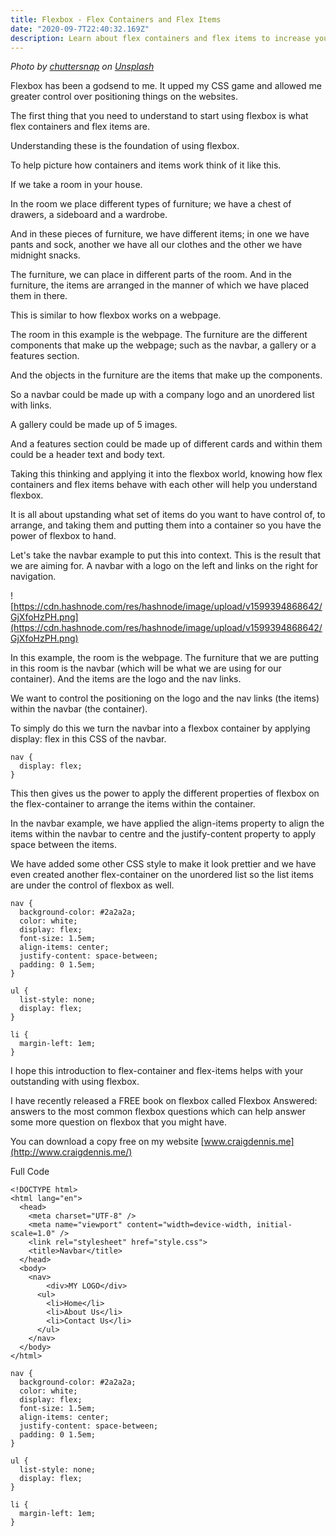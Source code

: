 ```yaml
---
title: Flexbox - Flex Containers and Flex Items
date: "2020-09-7T22:40:32.169Z"
description: Learn about flex containers and flex items to increase your flexbox knowledge.
---
```



*Photo by [chuttersnap](https://unsplash.com/@chuttersnap?utm_source=unsplash&utm_medium=referral&utm_content=creditCopyText) on [Unsplash](https://unsplash.com/s/photos/wardrobe?utm_source=unsplash&utm_medium=referral&utm_content=creditCopyText)*

Flexbox has been a godsend to me. It upped my CSS game and allowed me greater control over positioning things on the websites.

The first thing that you need to understand to start using flexbox is what flex containers and flex items are.

Understanding these is the foundation of using flexbox.

To help picture how containers and items work think of it like this.

If we take a room in your house.

In the room we place different types of furniture; we have a chest of drawers, a sideboard and a wardrobe.

And in these pieces of furniture, we have different items; in one we have pants and sock, another we have all our clothes and the other we have midnight snacks.

The furniture, we can place in different parts of the room. And in the furniture, the items are arranged in the manner of which we have placed them in there.

This is similar to how flexbox works on a webpage.

The room in this example is the webpage. The furniture are the different components that make up the webpage; such as the navbar, a gallery or a features section.

And the objects in the furniture are the items that make up the components.

So a navbar could be made up with a company logo and an unordered list with links.

A gallery could be made up of 5 images.

And a features section could be made up of different cards and within them could be a header text and body text.

Taking this thinking and applying it into the flexbox world, knowing how flex containers and flex items behave with each other will help you understand flexbox.

It is all about upstanding what set of items do you want to have control of, to arrange, and taking them and putting them into a container so you have the power of flexbox to hand.

Let's take the navbar example to put this into context. This is the result that we are aiming for. A navbar with a logo on the left and links on the right for navigation.

![https://cdn.hashnode.com/res/hashnode/image/upload/v1599394868642/GjXfoHzPH.png](https://cdn.hashnode.com/res/hashnode/image/upload/v1599394868642/GjXfoHzPH.png)

In this example, the room is the webpage. The furniture that we are putting in this room is the navbar (which will be what we are using for our container). And the items are the logo and the nav links.

We want to control the positioning on the logo and the nav links (the items) within the navbar (the container).

To simply do this we turn the navbar into a flexbox container by applying display: flex in this CSS of the navbar.

```
nav {
  display: flex;
}

```

This then gives us the power to apply the different properties of flexbox on the flex-container to arrange the items within the container.

In the navbar example, we have applied the align-items property to align the items within the navbar to centre and the justify-content property to apply space between the items.

We have added some other CSS style to make it look prettier and we have even created another flex-container on the unordered list so the list items are under the control of flexbox as well.

```
nav {
  background-color: #2a2a2a;
  color: white;
  display: flex;
  font-size: 1.5em; 
  align-items: center;
  justify-content: space-between;
  padding: 0 1.5em;
}

ul {
  list-style: none;
  display: flex;
}

li {
  margin-left: 1em;
}

```

I hope this introduction to flex-container and flex-items helps with your outstanding with using flexbox.

I have recently released a FREE book on flexbox called Flexbox Answered: answers to the most common flexbox questions which can help answer some more question on flexbox that you might have.

You can download a copy free on my website [www.craigdennis.me](http://www.craigdennis.me/)

Full Code

```
<!DOCTYPE html>
<html lang="en">
  <head>
    <meta charset="UTF-8" />
    <meta name="viewport" content="width=device-width, initial-scale=1.0" />
    <link rel="stylesheet" href="style.css">
    <title>Navbar</title>
  </head>
  <body>
    <nav>
        <div>MY LOGO</div>
      <ul>
        <li>Home</li>
        <li>About Us</li>
        <li>Contact Us</li>
      </ul>
    </nav>
  </body>
</html>

```

```
nav {
  background-color: #2a2a2a;
  color: white;
  display: flex;
  font-size: 1.5em; 
  align-items: center;
  justify-content: space-between;
  padding: 0 1.5em;
}

ul {
  list-style: none;
  display: flex;
}

li {
  margin-left: 1em;
}

```